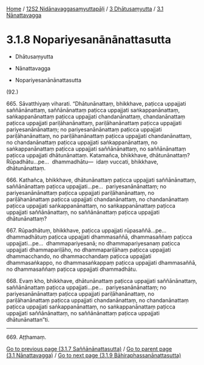 
[Home](/) / [12S2 Nidānavaggasaṃyuttapāḷi](../../../12S2.md) / [3 Dhātusaṃyutta](../../3.md) / [3.1 Nānattavagga](../3.1.md)

# 3.1.8 Nopariyesanānānattasutta

* Dhātusaṃyutta

* Nānattavagga

* Nopariyesanānānattasutta

(92.)

665\. Sāvatthiyaṃ viharati. “Dhātunānattaṃ, bhikkhave, paṭicca uppajjati saññānānattaṃ, saññānānattaṃ paṭicca uppajjati saṅkappanānattaṃ, saṅkappanānattaṃ paṭicca uppajjati chandanānattaṃ, chandanānattaṃ paṭicca uppajjati pariḷāhanānattaṃ, pariḷāhanānattaṃ paṭicca uppajjati pariyesanānānattaṃ; no pariyesanānānattaṃ paṭicca uppajjati pariḷāhanānattaṃ, no pariḷāhanānattaṃ paṭicca uppajjati chandanānattaṃ, no chandanānattaṃ paṭicca uppajjati saṅkappanānattaṃ, no saṅkappanānattaṃ paṭicca uppajjati saññānānattaṃ, no saññānānattaṃ paṭicca uppajjati dhātunānattaṃ. Katamañca, bhikkhave, dhātunānattaṃ? Rūpadhātu…pe…  dhammadhātu—  idaṃ vuccati, bhikkhave, dhātunānattaṃ.

666\. Kathañca, bhikkhave, dhātunānattaṃ paṭicca uppajjati saññānānattaṃ, saññānānattaṃ paṭicca uppajjati…pe…  pariyesanānānattaṃ; no pariyesanānānattaṃ paṭicca uppajjati pariḷāhanānattaṃ, no pariḷāhanānattaṃ paṭicca uppajjati chandanānattaṃ, no chandanānattaṃ paṭicca uppajjati saṅkappanānattaṃ, no saṅkappanānattaṃ paṭicca uppajjati saññānānattaṃ, no saññānānattaṃ paṭicca uppajjati dhātunānattaṃ?

667\. Rūpadhātuṃ, bhikkhave, paṭicca uppajjati rūpasaññā…pe…  dhammadhātuṃ paṭicca uppajjati dhammasaññā, dhammasaññaṃ paṭicca uppajjati…pe…  dhammapariyesanā; no dhammapariyesanaṃ paṭicca uppajjati dhammapariḷāho, no dhammapariḷāhaṃ paṭicca uppajjati dhammacchando, no dhammacchandaṃ paṭicca uppajjati dhammasaṅkappo, no dhammasaṅkappaṃ paṭicca uppajjati dhammasaññā, no dhammasaññaṃ paṭicca uppajjati dhammadhātu.

668\. Evaṃ kho, bhikkhave, dhātunānattaṃ paṭicca uppajjati saññānānattaṃ, saññānānattaṃ paṭicca uppajjati…pe…  pariyesanānānattaṃ; no pariyesanānānattaṃ paṭicca uppajjati pariḷāhanānattaṃ, no pariḷāhanānattaṃ paṭicca uppajjati chandanānattaṃ, no chandanānattaṃ paṭicca uppajjati saṅkappanānattaṃ, no saṅkappanānattaṃ paṭicca uppajjati saññānānattaṃ, no saññānānattaṃ paṭicca uppajjati dhātunānattan”ti.

---

669\. Aṭṭhamaṃ.



[Go to previous page (3.1.7 Saññānānattasutta)](3.1.7.md) / [Go to parent page (3.1 Nānattavagga)](../3.1.md) / [Go to next page (3.1.9 Bāhiraphassanānattasutta)](3.1.9.md)


